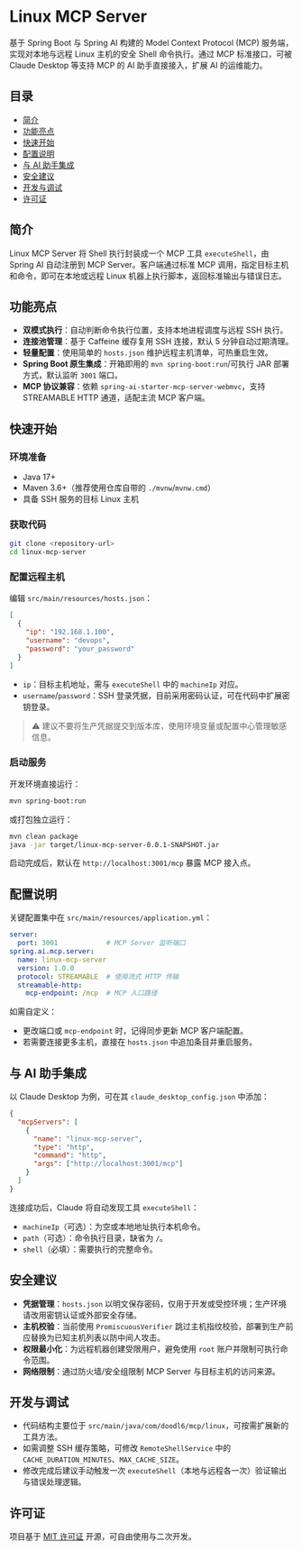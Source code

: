 # Linux MCP Server

基于 Spring Boot 与 Spring AI 构建的 Model Context Protocol (MCP) 服务端，实现对本地与远程 Linux 主机的安全 Shell 命令执行。通过 MCP 标准接口，可被 Claude Desktop 等支持 MCP 的 AI 助手直接接入，扩展 AI 的运维能力。

## 目录
- [简介](#简介)
- [功能亮点](#功能亮点)
- [快速开始](#快速开始)
- [配置说明](#配置说明)
- [与 AI 助手集成](#与-ai-助手集成)
- [安全建议](#安全建议)
- [开发与调试](#开发与调试)
- [许可证](#许可证)

## 简介
Linux MCP Server 将 Shell 执行封装成一个 MCP 工具 `executeShell`，由 Spring AI 自动注册到 MCP Server。客户端通过标准 MCP 调用，指定目标主机和命令，即可在本地或远程 Linux 机器上执行脚本，返回标准输出与错误日志。

## 功能亮点
- **双模式执行**：自动判断命令执行位置，支持本地进程调度与远程 SSH 执行。
- **连接池管理**：基于 Caffeine 缓存复用 SSH 连接，默认 5 分钟自动过期清理。
- **轻量配置**：使用简单的 `hosts.json` 维护远程主机清单，可热重启生效。
- **Spring Boot 原生集成**：开箱即用的 `mvn spring-boot:run`/可执行 JAR 部署方式，默认监听 `3001` 端口。
- **MCP 协议兼容**：依赖 `spring-ai-starter-mcp-server-webmvc`，支持 STREAMABLE HTTP 通道，适配主流 MCP 客户端。

## 快速开始
### 环境准备
- Java 17+
- Maven 3.6+（推荐使用仓库自带的 `./mvnw`/`mvnw.cmd`）
- 具备 SSH 服务的目标 Linux 主机

### 获取代码
```bash
git clone <repository-url>
cd linux-mcp-server
```

### 配置远程主机
编辑 `src/main/resources/hosts.json`：
```json
[
  {
    "ip": "192.168.1.100",
    "username": "devops",
    "password": "your_password"
  }
]
```
- `ip`：目标主机地址，需与 `executeShell` 中的 `machineIp` 对应。
- `username`/`password`：SSH 登录凭据，目前采用密码认证，可在代码中扩展密钥登录。

> ⚠️ 建议不要将生产凭据提交到版本库，使用环境变量或配置中心管理敏感信息。

### 启动服务
开发环境直接运行：
```bash
mvn spring-boot:run
```
或打包独立运行：
```bash
mvn clean package
java -jar target/linux-mcp-server-0.0.1-SNAPSHOT.jar
```
启动完成后，默认在 `http://localhost:3001/mcp` 暴露 MCP 接入点。

## 配置说明
关键配置集中在 `src/main/resources/application.yml`：
```yaml
server:
  port: 3001            # MCP Server 监听端口
spring.ai.mcp.server:
  name: linux-mcp-server
  version: 1.0.0
  protocol: STREAMABLE  # 使用流式 HTTP 传输
  streamable-http:
    mcp-endpoint: /mcp  # MCP 入口路径
```
如需自定义：
- 更改端口或 `mcp-endpoint` 时，记得同步更新 MCP 客户端配置。
- 若需要连接更多主机，直接在 `hosts.json` 中追加条目并重启服务。

## 与 AI 助手集成
以 Claude Desktop 为例，可在其 `claude_desktop_config.json` 中添加：
```json
{
  "mcpServers": [
    {
      "name": "linux-mcp-server",
      "type": "http",
      "command": "http",
      "args": ["http://localhost:3001/mcp"]
    }
  ]
}
```
连接成功后，Claude 将自动发现工具 `executeShell`：
- `machineIp`（可选）：为空或本地地址执行本机命令。
- `path`（可选）：命令执行目录，缺省为 `/`。
- `shell`（必填）：需要执行的完整命令。

## 安全建议
- **凭据管理**：`hosts.json` 以明文保存密码，仅用于开发或受控环境；生产环境请改用密钥认证或外部安全存储。
- **主机校验**：当前使用 `PromiscuousVerifier` 跳过主机指纹校验，部署到生产前应替换为已知主机列表以防中间人攻击。
- **权限最小化**：为远程机器创建受限用户，避免使用 `root` 账户并限制可执行命令范围。
- **网络限制**：通过防火墙/安全组限制 MCP Server 与目标主机的访问来源。

## 开发与调试
- 代码结构主要位于 `src/main/java/com/doodl6/mcp/linux`，可按需扩展新的工具方法。
- 如需调整 SSH 缓存策略，可修改 `RemoteShellService` 中的 `CACHE_DURATION_MINUTES`、`MAX_CACHE_SIZE`。
- 修改完成后建议手动触发一次 `executeShell`（本地与远程各一次）验证输出与错误处理逻辑。

## 许可证
项目基于 [MIT 许可证](LICENSE) 开源，可自由使用与二次开发。
